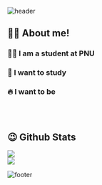 ![header](https://capsule-render.vercel.app/api?type=waving&color=gradient&height=210&section=header&text=나는%20에그킹🍳&desc=계란말이%20잘%20해요~&fontSize=80&fontAlignY=35&descAlign=69)
## 🙋‍♂️ About me!
### 🧑‍🎓 I am a student at PNU
### 📖 I want to study 
### 🔥 I want to be 

<br/>
<br/>

<div>
  <h2>😉 Github Stats</h2>
  <img src="https://github-readme-stats.vercel.app/api?username=JAEIL1999&hide=contribs,prs&show_icons=true&theme=cobalt"/>
  <br>
  <img src="https://github-readme-stats.vercel.app/api/top-langs/?username=JAEIL1999&layout=compact&theme=cobalt"/>
</div>




![footer](https://capsule-render.vercel.app/api?type=waving&color=gradient&section=footer&desc=JAEIL1999&desccolor=black&descAlign=95&descAlignY=85&descSize=15)
<!--
**JAEIL1999/JAEIL1999** is a ✨ _special_ ✨ repository because its `README.md` (this file) appears on your GitHub profile.

Here are some ideas to get you started:

- 🔭 I’m currently working on ...
- 🌱 I’m currently learning ...
- 👯 I’m looking to collaborate on ...
- 🤔 I’m looking for help with ...
- 💬 Ask me about ...
- 📫 How to reach me: ...
- 😄 Pronouns: ...
- ⚡ Fun fact: ...
-->
